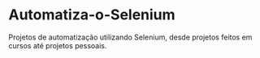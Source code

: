 # Automatiza-o-Selenium
Projetos de automatização utilizando Selenium, desde projetos feitos em cursos até projetos pessoais. 
